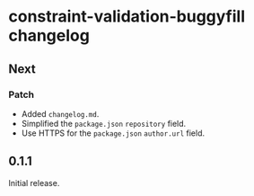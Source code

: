 # constraint-validation-buggyfill changelog

## Next

### Patch

- Added `changelog.md`.
- Simplified the `package.json` `repository` field.
- Use HTTPS for the `package.json` `author.url` field.

## 0.1.1

Initial release.

